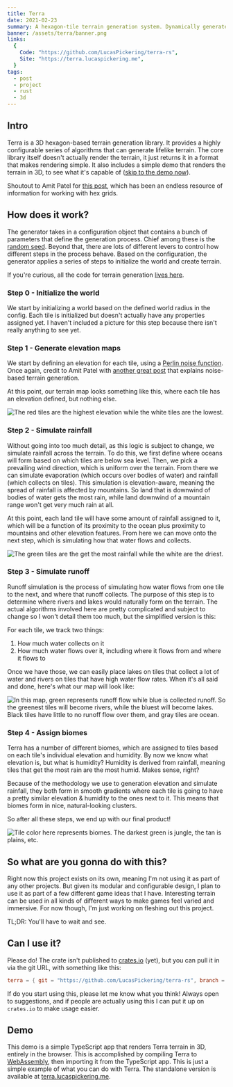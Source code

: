 ```yaml
---
title: Terra
date: 2021-02-23
summary: A hexagon-tile terrain generation system. Dynamically generate and explore terrain. This is a generic toolkit that can be used to generate terrain for renderings, games, etc.
banner: /assets/terra/banner.png
links:
  {
    Code: "https://github.com/LucasPickering/terra-rs",
    Site: "https://terra.lucaspickering.me",
  }
tags:
  - post
  - project
  - rust
  - 3d
---
```


## Intro

Terra is a 3D hexagon-based terrain generation library. It provides a highly configurable series of algorithms that can generate lifelike terrain. The core library itself doesn't actually render the terrain, it just returns it in a format that makes rendering simple. It also includes a simple demo that renders the terrain in 3D, to see what it's capable of ([skip to the demo now](#demo)).

Shoutout to Amit Patel for [this post](https://www.redblobgames.com/grids/hexagons/), which has been an endless resource of information for working with hex grids.

## How does it work?

The generator takes in a configuration object that contains a bunch of parameters that define the generation process. Chief among these is the [random seed](https://en.wikipedia.org/wiki/Random_seed). Beyond that, there are lots of different levers to control how different steps in the process behave. Based on the configuration, the generator applies a series of steps to initialize the world and create terrain.

If you're curious, all the code for terrain generation [lives here](https://github.com/LucasPickering/terra-rs/tree/master/crates/core/src/world/generate).

### Step 0 - Initialize the world

We start by initializing a world based on the defined world radius in the config. Each tile is initialized but doesn't actually have any properties assigned yet. I haven't included a picture for this step because there isn't really anything to see yet.

### Step 1 - Generate elevation maps

We start by defining an elevation for each tile, using a [Perlin noise function](https://en.wikipedia.org/wiki/Perlin_noise). Once again, credit to Amit Patel with [another great post](https://www.redblobgames.com/maps/terrain-from-noise/) that explains noise-based terrain generation.

At this point, our terrain map looks something like this, where each tile has an elevation defined, but nothing else.

![The red tiles are the highest elevation while the white tiles are the lowest.](/assets/terra/elevation.svg)

### Step 2 - Simulate rainfall

Without going into too much detail, as this logic is subject to change, we simulate rainfall across the terrain. To do this, we first define where oceans will form based on which tiles are below sea level. Then, we pick a prevailing wind direction, which is uniform over the terrain. From there we can simulate evaporation (which occurs over bodies of water) and rainfall (which collects on tiles). This simulation is elevation-aware, meaning the spread of rainfall is affected by mountains. So land that is downwind of bodies of water gets the most rain, while land downwind of a mountain range won't get very much rain at all.

At this point, each land tile will have some amount of rainfall assigned to it, which will be a function of its proximity to the ocean plus proximity to mountains and other elevation features. From here we can move onto the next step, which is simulating how that water flows and collects.

![The green tiles are the get the most rainfall while the white are the driest.](/assets/terra/humidity.svg)

### Step 3 - Simulate runoff

Runoff simulation is the process of simulating how water flows from one tile to the next, and where that runoff collects. The purpose of this step is to determine where rivers and lakes would naturally form on the terrain. The actual algorithms involved here are pretty complicated and subject to change so I won't detail them too much, but the simplified version is this:

For each tile, we track two things:

1. How much water collects on it
2. How much water flows over it, including where it flows from and where it flows to

Once we have those, we can easily place lakes on tiles that collect a lot of water and rivers on tiles that have high water flow rates. When it's all said and done, here's what our map will look like:

![In this map, green represents runoff flow while blue is collected runoff. So the greenest tiles will become rivers, while the bluest will become lakes. Black tiles have little to no runoff flow over them, and gray tiles are ocean.](/assets/terra/runoff.svg)

### Step 4 - Assign biomes

Terra has a number of different biomes, which are assigned to tiles based on each tile's individual elevation and humidity. By now we know what elevation is, but what is humidity? Humidity is derived from rainfall, meaning tiles that get the most rain are the most humid. Makes sense, right?

Because of the methodology we use to generation elevation and simulate rainfall, they both form in smooth gradients where each tile is going to have a pretty similar elevation & humidity to the ones next to it. This means that biomes form in nice, natural-looking clusters.

So after all these steps, we end up with our final product!

![Tile color here represents biomes. The darkest green is jungle, the tan is plains, etc.](/assets/terra/final.svg)

## So what are you gonna do with this?

Right now this project exists on its own, meaning I'm not using it as part of any other projects. But given its modular and configurable design, I plan to use it as part of a few different game ideas that I have. Interesting terrain can be used in all kinds of different ways to make games feel varied and immersive. For now though, I'm just working on fleshing out this project.

TL;DR: You'll have to wait and see.

## Can I use it?

Please do! The crate isn't published to [crates.io](https://crates.io) (yet), but you can pull it in via the git URL, with something like this:

```toml
terra = { git = "https://github.com/LucasPickering/terra-rs", branch = "master" }
```

If do you start using this, please let me know what you think! Always open to suggestions, and if people are actually using this I can put it up on `crates.io` to make usage easier.

## Demo

This demo is a simple TypeScript app that renders Terra terrain in 3D, entirely in the browser. This is accomplished by compiling Terra to [WebAssembly](https://webassembly.org/), then importing it from the TypeScript app. This is just a simple example of what you can do with Terra. The standalone version is available at [terra.lucaspickering.me](https://terra.lucaspickering.me/).

